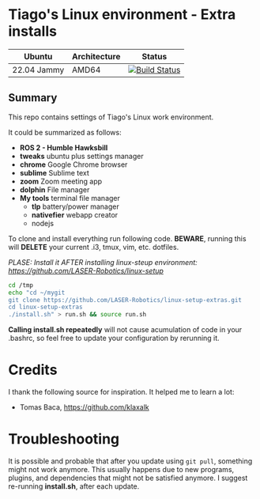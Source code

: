 # Tiago's Linux environment - Extra installs

| Ubuntu               | Architecture | Status                                                                                                                                                           |
| -------------------- | ------------ | ---------------------------------------------------------------------------------------------------------------------------------------------------------------- |
| 22.04 Jammy          | AMD64        | [![Build Status](https://github.com/LASER-Robotics/linux-setup/workflows/Jammy/badge.svg)](https://github.com/LASER-Robotics/linux-setup/actions)                              |

## Summary

This repo contains settings of Tiago's Linux work environment.

It could be summarized as follows:
* **ROS 2 - Humble Hawksbill**
* **tweaks** ubuntu plus settings manager
* **chrome** Google Chrome browser
* **sublime** Sublime text
* **zoom** Zoom meeting app
* **dolphin** File manager
* **My tools** terminal file manager
  * **tlp** battery/power manager
  * **nativefier** webapp creator
   * nodejs
  
To clone and install everything run following code. **BEWARE**, running this will **DELETE** your current .i3, tmux, vim, etc. dotfiles.

*PLASE: Install it AFTER installing linux-steup environment: https://github.com/LASER-Robotics/linux-setup*

```bash
cd /tmp
echo "cd ~/mygit
git clone https://github.com/LASER-Robotics/linux-setup-extras.git
cd linux-setup-extras
./install.sh" > run.sh && source run.sh
```
**Calling install.sh repeatedly** will not cause acumulation of code in your .bashrc, so feel free to update your configuration by rerunning it.

# Credits

I thank the following source for inspiration. It helped me to learn a lot:

* Tomas Baca, https://github.com/klaxalk

# Troubleshooting

It is possible and probable that after you update using ```git pull```, something might not work anymore.
This usually happens due to new programs, plugins, and dependencies that might not be satisfied anymore.
I suggest re-running **install.sh**, after each update.
